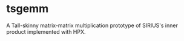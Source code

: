 # tsgemm

A Tall-skinny matrix-matrix multiplication prototype of SIRIUS's inner product
implemented with HPX.

